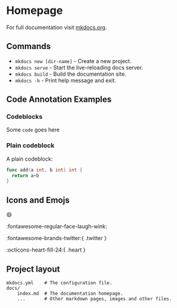 # Homepage

For full documentation visit [mkdocs.org](https://www.mkdocs.org).

## Commands

* `mkdocs new [dir-name]` - Create a new project.
* `mkdocs serve` - Start the live-reloading docs server.
* `mkdocs build` - Build the documentation site.
* `mkdocs -h` - Print help message and exit.

## Code Annotation Examples

### Codeblocks

Some `code` goes here 

### Plain codeblock

A plain codeblock: 

```go title="add two integer" linenums="1" hl_lines="2"
func add(a int, b int) int {
  return a+b
}

```
## Icons and Emojs

:smile: 

:fontawesome-regular-face-laugh-wink:

:fontawesome-brands-twitter:{ .twitter }

:octicons-heart-fill-24:{ .heart }

## Project layout

    mkdocs.yml    # The configuration file.
    docs/
        index.md  # The documentation homepage.
        ...       # Other markdown pages, images and other files.
